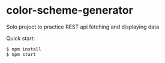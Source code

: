 # color-scheme-generator

Solo project to practice REST api fetching and displaying data

Quick start:

```
$ npm install
$ npm start
````
